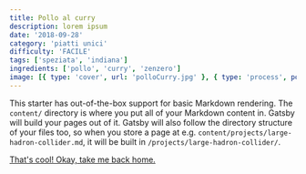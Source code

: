 ```yaml
---
title: Pollo al curry
description: lorem ipsum
date: '2018-09-28'
category: 'piatti unici'
difficulty: 'FACILE'
tags: ['speziata', 'indiana']
ingredients: ['pollo', 'curry', 'zenzero']
image: [{ type: 'cover', url: 'polloCurry.jpg' }, { type: 'process', position: 0, url: 'space-copy.jpg' }]
---
```


This starter has out-of-the-box support for basic Markdown rendering. The `content/` directory is where you put all of your Markdown content in. Gatsby will build your pages out of it. Gatsby will also follow the directory structure of your files too, so when you store a page at e.g. `content/projects/large-hadron-collider.md`, it will be built in `/projects/large-hadron-collider/`.

[That's cool! Okay, take me back home.](/)
